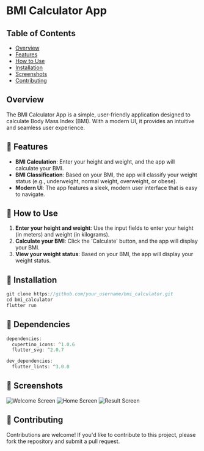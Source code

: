 # BMI Calculator App

## Table of Contents

- [Overview](#overview)
- [Features](#-features)
- [How to Use](#-how-to-use)
- [Installation](#-installation)
- [Screenshots](#-screenshots)
- [Contributing](#-contributing)

## Overview

The BMI Calculator App is a simple, user-friendly application designed to calculate Body Mass Index (BMI). With a modern UI, it provides an intuitive and seamless user experience.

## 📌 Features

- **BMI Calculation**: Enter your height and weight, and the app will calculate your BMI.
- **BMI Classification**: Based on your BMI, the app will classify your weight status (e.g., underweight, normal weight, overweight, or obese).
- **Modern UI**: The app features a sleek, modern user interface that is easy to navigate.

## 📌 How to Use

1. **Enter your height and weight**: Use the input fields to enter your height (in meters) and weight (in kilograms).
2. **Calculate your BMI**: Click the 'Calculate' button, and the app will display your BMI.
3. **View your weight status**: Based on your BMI, the app will display your weight status.

## 📌 Installation

```dart
git clone https://github.com/your_username/bmi_calculator.git
cd bmi_calculator
flutter run
```

## 📌 Dependencies

```dart
dependencies:
  cupertino_icons: ^1.0.6
  flutter_svg: ^2.0.7
```
```dart
dev_dependencies:
  flutter_lints: ^3.0.0
```

## 📌 Screenshots

![Welcome Screen](./screenshots/welcome_screen.png)
![Home Screen](./screenshots/home_screen.png)
![Result Screen](./screenshots/result_screen.png)

## 📌 Contributing

Contributions are welcome! If you'd like to contribute to this project, please fork the repository and submit a pull request.